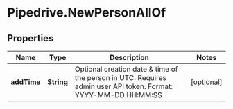 # Pipedrive.NewPersonAllOf

## Properties

Name | Type | Description | Notes
------------ | ------------- | ------------- | -------------
**addTime** | **String** | Optional creation date &amp; time of the person in UTC. Requires admin user API token. Format: YYYY-MM-DD HH:MM:SS | [optional] 


